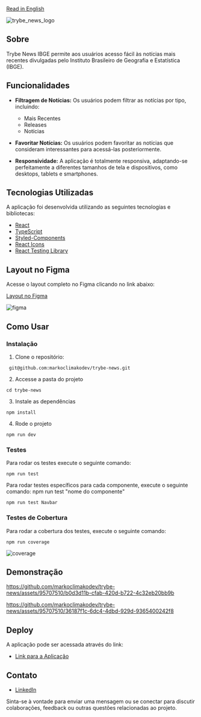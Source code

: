 [Read in English](/README.en.md)

![trybe_news_logo](https://github.com/markoclimakodev/trybe-news/assets/95707510/3abab91b-8f76-42a8-99ae-b1cc2f56ce59)

## Sobre 

Trybe News IBGE permite aos usuários acesso fácil às notícias mais recentes divulgadas pelo Instituto Brasileiro de Geografia e Estatística (IBGE).

## Funcionalidades

- **Filtragem de Notícias:** Os usuários podem filtrar as notícias por tipo, incluindo:
  - Mais Recentes
  - Releases
  - Notícias

- **Favoritar Notícias:** Os usuários podem favoritar as notícias que consideram interessantes para acessá-las posteriormente.

- **Responsividade:** A aplicação é totalmente responsiva, adaptando-se perfeitamente a diferentes tamanhos de tela e dispositivos, como desktops, tablets e smartphones.


## Tecnologias Utilizadas

A aplicação foi desenvolvida utilizando as seguintes tecnologias e bibliotecas:

- [React](https://reactjs.org/)
- [TypeScript](https://www.typescriptlang.org/)
- [Styled-Components](https://styled-components.com/)
- [React Icons](https://react-icons.github.io/react-icons/)
- [React Testing Library](https://testing-library.com/docs/react-testing-library/intro/)

## Layout no Figma
Acesse o layout completo no Figma clicando no link abaixo:

[Layout no Figma](https://www.figma.com/file/QcFPl535QoNnGnuhz5LRf6/Trybe-News-IBGE?type=design&node-id=0%3A1&mode=design&t=6oXmwm9PP6LUjM9M-1)


![figma](https://github.com/markoclimakodev/trybe-news/assets/95707510/bf9d0474-c529-486b-9501-74f3fe40fa3a)


## Como Usar

### Instalação
1. Clone o repositório:

```
 git@github.com:markoclimakodev/trybe-news.git
```

2. Accesse a pasta do projeto
   
```
cd trybe-news
```

3. Instale as dependências
```
npm install
```

4. Rode o projeto
```
npm run dev
```

### Testes
Para rodar os testes execute o seguinte comando:
```
npm run test
```
Para rodar testes específicos para cada componente, execute o seguinte comando:
npm run test "nome do componente"
```
npm run test Navbar
```

### Testes de Cobertura
Para rodar a cobertura dos testes, execute o seguinte comando:

```
npm run coverage
```
![coverage](https://github.com/markoclimakodev/trybe-news/assets/95707510/b4055446-e2fe-407b-919f-215e7c7baa4b)

## Demonstração

https://github.com/markoclimakodev/trybe-news/assets/95707510/b0d3d11b-cfab-420d-b722-4c32eb20bb9b

https://github.com/markoclimakodev/trybe-news/assets/95707510/36187f1c-6dc4-4dbd-929d-9365400242f8


## Deploy

A aplicação pode ser acessada através do link:

- [Link para a Aplicação](https://trybe-news.vercel.app/)

## Contato


- [LinkedIn](https://www.linkedin.com/in/markoclimako/)

Sinta-se à vontade para enviar uma mensagem ou se conectar para discutir colaborações, feedback ou outras questões relacionadas ao projeto.


